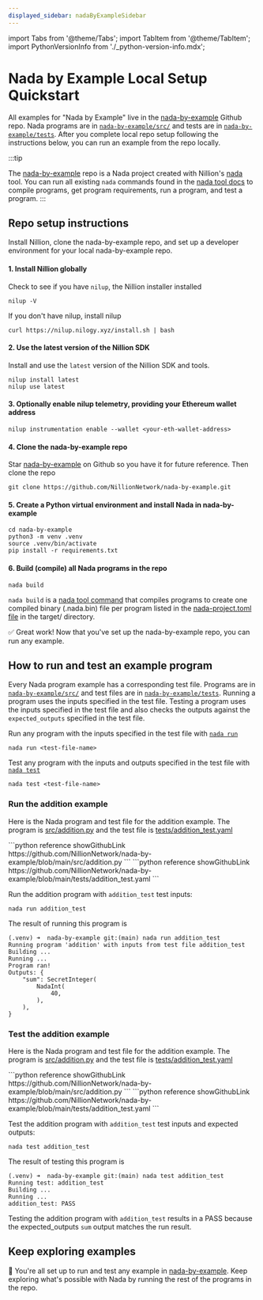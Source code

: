 ```yaml
---
displayed_sidebar: nadaByExampleSidebar
---
```


import Tabs from '@theme/Tabs';
import TabItem from '@theme/TabItem';
import PythonVersionInfo from './\_python-version-info.mdx';

# Nada by Example Local Setup Quickstart

All examples for "Nada by Example" live in the [nada-by-example](https://github.com/NillionNetwork/nada-by-example) Github repo. Nada programs are in [`nada-by-example/src/`](https://github.com/NillionNetwork/nada-by-example/tree/main/src) and tests are in [`nada-by-example/tests`](https://github.com/NillionNetwork/nada-by-example/tree/main/tests). After you complete local repo setup following the instructions below, you can run an example from the repo locally.

:::tip

The [nada-by-example](https://github.com/NillionNetwork/nada-by-example) repo is a Nada project created with Nillion's [nada](/nada) tool. You can run all existing `nada` commands found in the [nada tool docs](/nada) to compile programs, get program requirements, run a program, and test a program.
:::


## Repo setup instructions

Install Nillion, clone the nada-by-example repo, and set up a developer environment for your local nada-by-example repo.

#### 1. Install Nillion globally

Check to see if you have `nilup`, the Nillion installer installed

```
nilup -V
```

If you don't have nilup, install nilup

```
curl https://nilup.nilogy.xyz/install.sh | bash
```

#### 2. Use the latest version of the Nillion SDK

Install and use the `latest` version of the Nillion SDK and tools.

```
nilup install latest
nilup use latest
```

#### 3. Optionally enable nilup telemetry, providing your Ethereum wallet address

```
nilup instrumentation enable --wallet <your-eth-wallet-address>
```

#### 4. Clone the nada-by-example repo

Star [nada-by-example](https://github.com/NillionNetwork/nada-by-example) on Github so you have it for future reference. Then clone the repo

```
git clone https://github.com/NillionNetwork/nada-by-example.git
```

#### 5. Create a Python virtual environment and install Nada in nada-by-example

<PythonVersionInfo/>

```
cd nada-by-example
python3 -m venv .venv
source .venv/bin/activate
pip install -r requirements.txt
```

#### 6. Build (compile) all Nada programs in the repo

```
nada build
```

`nada build` is a [nada tool command](/nada#build-compile-a-program) that compiles programs to create one compiled binary (.nada.bin) file per program listed in the [nada-project.toml file](https://github.com/NillionNetwork/nada-by-example/blob/main/nada-project.toml) in the target/ directory.


✅ Great work! Now that you've set up the nada-by-example repo, you can run any example.

## How to run and test an example program

Every Nada program example has a corresponding test file. Programs are in [`nada-by-example/src/`](https://github.com/NillionNetwork/nada-by-example/tree/main/src) and test files are in [`nada-by-example/tests`](https://github.com/NillionNetwork/nada-by-example/tree/main/tests). Running a program uses the inputs specified in the test file. Testing a program uses the inputs specified in the test file and also checks the outputs against the `expected_outputs` specified in the test file.


Run any program with the inputs specified in the test file with [`nada run`](/nada#run-a-program)

```
nada run <test-file-name>
```

Test any program with the inputs and outputs specified in the test file with [`nada test`](/nada#test-a-program)

```
nada test <test-file-name>
```


### Run the addition example 

Here is the Nada program and test file for the addition example. The program is [src/addition.py](https://github.com/NillionNetwork/nada-by-example/blob/main/src/addition.py) and the test file is [tests/addition_test.yaml](https://github.com/NillionNetwork/nada-by-example/blob/main/tests/addition_test.yaml)

<Tabs>

<TabItem value="program" label="Nada program" default>
```python reference showGithubLink
https://github.com/NillionNetwork/nada-by-example/blob/main/src/addition.py
```
</TabItem>

<TabItem value="test" label="Test file">
```python reference showGithubLink
https://github.com/NillionNetwork/nada-by-example/blob/main/tests/addition_test.yaml
```
</TabItem>
</Tabs>

Run the addition program with `addition_test` test inputs:

```
nada run addition_test
```

The result of running this program is

```
(.venv) ➜  nada-by-example git:(main) nada run addition_test
Running program 'addition' with inputs from test file addition_test
Building ...
Running ...
Program ran!
Outputs: {
    "sum": SecretInteger(
        NadaInt(
            40,
        ),
    ),
}
```

### Test the addition example 

Here is the Nada program and test file for the addition example. The program is [src/addition.py](https://github.com/NillionNetwork/nada-by-example/blob/main/src/addition.py) and the test file is [tests/addition_test.yaml](https://github.com/NillionNetwork/nada-by-example/blob/main/tests/addition_test.yaml)

<Tabs>

<TabItem value="program" label="Nada program" default>
```python reference showGithubLink
https://github.com/NillionNetwork/nada-by-example/blob/main/src/addition.py
```
</TabItem>

<TabItem value="test" label="Test file">
```python reference showGithubLink
https://github.com/NillionNetwork/nada-by-example/blob/main/tests/addition_test.yaml
```
</TabItem>
</Tabs>

Test the addition program with `addition_test` test inputs and expected outputs:

```
nada test addition_test
```

The result of testing this program is

```
(.venv) ➜  nada-by-example git:(main) nada test addition_test
Running test: addition_test
Building ...
Running ...
addition_test: PASS
```

Testing the addition program with `addition_test` results in a PASS because the expected_outputs `sum` output matches the run result.

## Keep exploring examples

🥳 You're all set up to run and test any example in [nada-by-example](https://github.com/NillionNetwork/nada-by-example). Keep exploring what's possible with Nada by running the rest of the programs in the repo.
